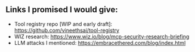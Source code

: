 ## Links I promised I would give:

- Tool registry repo [WIP and early draft]: https://github.com/vineethsai/tool-registry
- WIZ research: https://www.wiz.io/blog/mcp-security-research-briefing
- LLM attacks I mentioned: https://embracethered.com/blog/index.html
